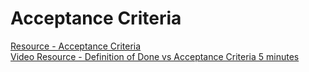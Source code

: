 # Acceptance Criteria

[Resource - Acceptance Criteria](https://resources.scrumalliance.org/Article/need-know-acceptance-criteria)  
[Video Resource - Definition of Done vs Acceptance Criteria 5 minutes](https://www.youtube.com/watch?v=Hq9O7mnUNM4)
